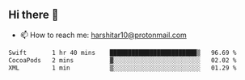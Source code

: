 ## Hi there 👋
- 📫 How to reach me: harshitar10@protonmail.com  
<!--START_SECTION:waka-->

```txt
Swift       1 hr 40 mins    ████████████████████████▒   96.69 %
CocoaPods   2 mins          ▓░░░░░░░░░░░░░░░░░░░░░░░░   02.02 %
XML         1 min           ▒░░░░░░░░░░░░░░░░░░░░░░░░   01.29 %
```

<!--END_SECTION:waka-->

<!--
**hharshitarora/hharshitarora** is a ✨ _special_ ✨ repository because its `README.md` (this file) appears on your GitHub profile.

Here are some ideas to get you started:

- 🔭 I’m currently working on ...
- 🌱 I’m currently learning ...
- 👯 I’m looking to collaborate on ...
- 🤔 I’m looking for help with ...
- 💬 Ask me about ...
- 📫 How to reach me: ...
- 😄 Pronouns: ...
- ⚡ Fun fact: ...
-->
